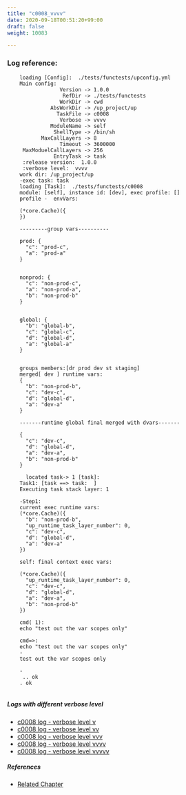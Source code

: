 ```yaml
---
title: "c0008_vvvv"
date: 2020-09-18T00:51:20+99:00
draft: false
weight: 10083

---
```


### Log reference: <no value>

```
    loading [Config]:  ./tests/functests/upconfig.yml
    Main config:
                 Version -> 1.0.0
                  RefDir -> ./tests/functests
                 WorkDir -> cwd
              AbsWorkDir -> /up_project/up
                TaskFile -> c0008
                 Verbose -> vvvv
              ModuleName -> self
               ShellType -> /bin/sh
           MaxCallLayers -> 8
                 Timeout -> 3600000
     MaxModuelCallLayers -> 256
               EntryTask -> task
     :release version:  1.0.0
     :verbose level:  vvvv
    work dir: /up_project/up
    -exec task: task
    loading [Task]:  ./tests/functests/c0008
    module: [self], instance id: [dev], exec profile: []
    profile -  envVars:
    
    (*core.Cache)({
    })
    
    ---------group vars----------
    
    prod: {
      "c": "prod-c",
      "a": "prod-a"
    }
    
    
    nonprod: {
      "c": "non-prod-c",
      "a": "non-prod-a",
      "b": "non-prod-b"
    }
    
    
    global: {
      "b": "global-b",
      "c": "global-c",
      "d": "global-d",
      "a": "global-a"
    }
    
    
    groups members:[dr prod dev st staging]
    merged[ dev ] runtime vars:
    {
      "b": "non-prod-b",
      "c": "dev-c",
      "d": "global-d",
      "a": "dev-a"
    }
    
    -------runtime global final merged with dvars-------
    
    {
      "c": "dev-c",
      "d": "global-d",
      "a": "dev-a",
      "b": "non-prod-b"
    }
    
      located task-> 1 [task]: 
    Task1: [task ==> task:  ]
    Executing task stack layer: 1
    
    -Step1:
    current exec runtime vars:
    (*core.Cache)({
      "b": "non-prod-b",
      "up_runtime_task_layer_number": 0,
      "c": "dev-c",
      "d": "global-d",
      "a": "dev-a"
    })
    
    self: final context exec vars:
    
    (*core.Cache)({
      "up_runtime_task_layer_number": 0,
      "c": "dev-c",
      "d": "global-d",
      "a": "dev-a",
      "b": "non-prod-b"
    })
    
    cmd( 1):
    echo "test out the var scopes only"
    
    cmd=>:
    echo "test out the var scopes only"
    -
    test out the var scopes only
    
    -
     .. ok
    . ok
    
```

##### Logs with different verbose level
* [c0008 log - verbose level v](../../logs/c0008_v)
* [c0008 log - verbose level vv](../../logs/c0008_vv)
* [c0008 log - verbose level vvv](../../logs/c0008_vvv)
* [c0008 log - verbose level vvvv](../../logs/c0008_vvvv)
* [c0008 log - verbose level vvvvv](../../logs/c0008_vvvvv)

##### References
* [Related Chapter](../../scope/c0008)
